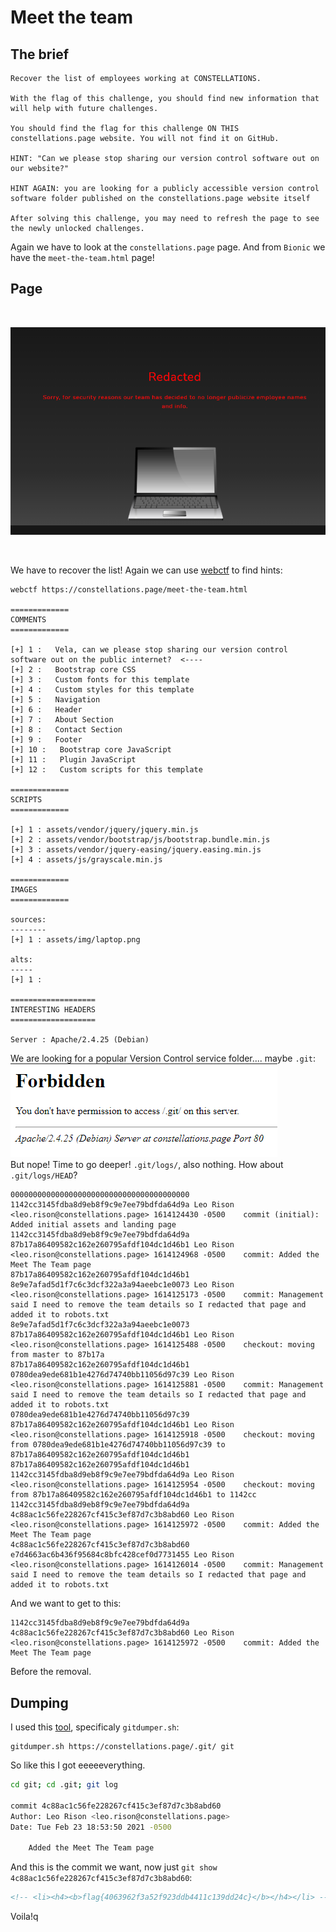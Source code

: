 # Meet the team

## The brief

```
Recover the list of employees working at CONSTELLATIONS.

With the flag of this challenge, you should find new information that will help with future challenges.

You should find the flag for this challenge ON THIS constellations.page website. You will not find it on GitHub.

HINT: "Can we please stop sharing our version control software out on our website?"

HINT AGAIN: you are looking for a publicly accessible version control software folder published on the constellations.page website itself

After solving this challenge, you may need to refresh the page to see the newly unlocked challenges.
```
Again we have to look at the `constellations.page` page. And from `Bionic` we have the `meet-the-team.html` page!

## Page
</br>

![pag](./pag.png)

</br>

We have to recover the list! Again we can use [webctf](https://github.com/xnomas/web-ctf-help) to find hints:
```
webctf https://constellations.page/meet-the-team.html

=============
COMMENTS
=============

[+] 1 :   Vela, can we please stop sharing our version control software out on the public internet?  <----
[+] 2 :   Bootstrap core CSS
[+] 3 :   Custom fonts for this template
[+] 4 :   Custom styles for this template
[+] 5 :   Navigation
[+] 6 :   Header
[+] 7 :   About Section
[+] 8 :   Contact Section
[+] 9 :   Footer
[+] 10 :   Bootstrap core JavaScript
[+] 11 :   Plugin JavaScript
[+] 12 :   Custom scripts for this template

=============
SCRIPTS
=============

[+] 1 : assets/vendor/jquery/jquery.min.js
[+] 2 : assets/vendor/bootstrap/js/bootstrap.bundle.min.js
[+] 3 : assets/vendor/jquery-easing/jquery.easing.min.js
[+] 4 : assets/js/grayscale.min.js

=============
IMAGES
=============

sources:
--------
[+] 1 : assets/img/laptop.png

alts:
-----
[+] 1 :

===================
INTERESTING HEADERS
===================

Server : Apache/2.4.25 (Debian)
```
We are looking for a popular Version Control service folder.... maybe `.git`:
</br>
![nope](./nope.png)
</br>
But nope! Time to go deeper! `.git/logs/`, also nothing. How about `.git/logs/HEAD`?
```
0000000000000000000000000000000000000000 1142cc3145fdba8d9eb8f9c9e7ee79bdfda64d9a Leo Rison <leo.rison@constellations.page> 1614124430 -0500	commit (initial): Added initial assets and landing page
1142cc3145fdba8d9eb8f9c9e7ee79bdfda64d9a 87b17a86409582c162e260795afdf104dc1d46b1 Leo Rison <leo.rison@constellations.page> 1614124968 -0500	commit: Added the Meet The Team page
87b17a86409582c162e260795afdf104dc1d46b1 8e9e7afad5d1f7c6c3dcf322a3a94aeebc1e0073 Leo Rison <leo.rison@constellations.page> 1614125173 -0500	commit: Management said I need to remove the team details so I redacted that page and added it to robots.txt
8e9e7afad5d1f7c6c3dcf322a3a94aeebc1e0073 87b17a86409582c162e260795afdf104dc1d46b1 Leo Rison <leo.rison@constellations.page> 1614125488 -0500	checkout: moving from master to 87b17a
87b17a86409582c162e260795afdf104dc1d46b1 0780dea9ede681b1e4276d74740bb11056d97c39 Leo Rison <leo.rison@constellations.page> 1614125881 -0500	commit: Management said I need to remove the team details so I redacted that page and added it to robots.txt
0780dea9ede681b1e4276d74740bb11056d97c39 87b17a86409582c162e260795afdf104dc1d46b1 Leo Rison <leo.rison@constellations.page> 1614125918 -0500	checkout: moving from 0780dea9ede681b1e4276d74740bb11056d97c39 to 87b17a86409582c162e260795afdf104dc1d46b1
87b17a86409582c162e260795afdf104dc1d46b1 1142cc3145fdba8d9eb8f9c9e7ee79bdfda64d9a Leo Rison <leo.rison@constellations.page> 1614125954 -0500	checkout: moving from 87b17a86409582c162e260795afdf104dc1d46b1 to 1142cc
1142cc3145fdba8d9eb8f9c9e7ee79bdfda64d9a 4c88ac1c56fe228267cf415c3ef87d7c3b8abd60 Leo Rison <leo.rison@constellations.page> 1614125972 -0500	commit: Added the Meet The Team page
4c88ac1c56fe228267cf415c3ef87d7c3b8abd60 e7d4663ac6b436f95684c8bfc428cef0d7731455 Leo Rison <leo.rison@constellations.page> 1614126014 -0500	commit: Management said I need to remove the team details so I redacted that page and added it to robots.txt
```
And we want to get to this:
```
1142cc3145fdba8d9eb8f9c9e7ee79bdfda64d9a 4c88ac1c56fe228267cf415c3ef87d7c3b8abd60 Leo Rison <leo.rison@constellations.page> 1614125972 -0500	commit: Added the Meet The Team page
```
Before the removal. 

## Dumping

I used this [tool](https://github.com/internetwache/GitTools), specificaly `gitdumper.sh`:
```
gitdumper.sh https://constellations.page/.git/ git
```
So like this I got eeeeeverything. 
```bash
cd git; cd .git; git log

commit 4c88ac1c56fe228267cf415c3ef87d7c3b8abd60
Author: Leo Rison <leo.rison@constellations.page>
Date: Tue Feb 23 18:53:50 2021 -0500

    Added the Meet The Team page

```
And this is the commit we want, now just `git show 4c88ac1c56fe228267cf415c3ef87d7c3b8abd60`:
```html
<!-- <li><h4><b>flag{4063962f3a52f923ddb4411c139dd24c}</b></h4></li> -->
```
Voila!q
